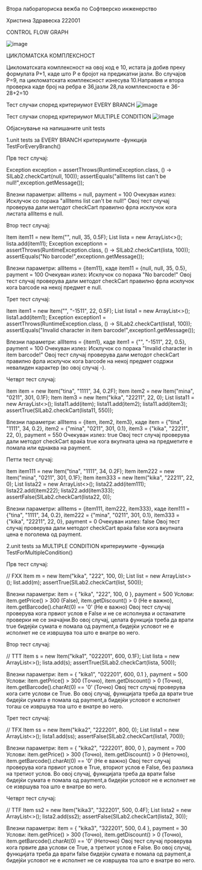 Втора лабораториска вежба по Софтверско инженерство

Христина Здравеска 222001

CONTROL FLOW GRAPH

![image](https://github.com/Kikiii22/SI_2024_lab2_222001/assets/116901976/76c48860-827e-4f05-baca-9bd500744ee7)



ЦИКЛОМАТСКА КОМПЛЕКСНОСТ

Цикломатската комплексност на овој код е 10, истата ја добив преку формулата P+1, каде што P е бројот на предикатни јазли. Во случајoв P=9, па цикломатската комплексност изнесува 10.Направив и втора проверка каде број на ребра е 36,јазли 28,па комплексноста е 36-28+2=10

Тест случаи според критериумот EVERY BRANCH
![image](https://github.com/Kikiii22/SI_2024_lab2_222001/assets/116901976/2dc127e1-5b48-41f0-bf17-bcbc0ebce6e8)

Тест случаи според критериумот MULTIPLE CONDITION
![image](https://github.com/Kikiii22/SI_2024_lab2_222001/assets/116901976/b4d27b39-528f-49f4-bb89-cf34b72d2ed0)

Објаснување на напишаните unit tests

1.unit tests за EVERY BRANCH критериумите -функција TestForEveryBranch()

Прв тест случај:

Exception exception = assertThrows(RuntimeException.class, () -> SILab2.checkCart(null, 100));
assertEquals("allItems list can't be null!",exception.getMessage());

Влезни параметри: allItems = null, payment = 100
Очекуван излез: Исклучок со порака "allItems list can't be null!"
Овој тест случај проверува дали методот checkCart правилно фрла исклучок кога листата allItems е null.

Втор тест случај:

Item item11 = new Item("", null, 35, 0.5F);
List<Item> lista = new ArrayList<>();
lista.add(item11);
Exception exceptionn = assertThrows(RuntimeException.class, () -> SILab2.checkCart(lista, 100));
assertEquals("No barcode!",exceptionn.getMessage());

Влезни параметри: allItems = {item11}, каде item11 = {null, null, 35, 0.5}, payment = 100
Очекуван излез: Исклучок со порака "No barcode!"
Овој тест случај проверува дали методот checkCart правилно фрла исклучок кога barcode на некој предмет е null.

Трет тест случај:

Item item1 = new Item("", "-1511", 22, 0.5F);
List<Item> lista1 = new ArrayList<>();
lista1.add(item1);
Exception exception1 = assertThrows(RuntimeException.class, () -> SILab2.checkCart(lista1, 100));
assertEquals("Invalid character in item barcode!",exception1.getMessage());

Влезни параметри: allItems = {item1}, каде item1 = {"", "-1511", 22, 0.5}, payment = 100
Очекуван излез: Исклучок со порака "Invalid character in item barcode!"
Овој тест случај проверува дали методот checkCart правилно фрла исклучок кога barcode на некој предмет содржи невалиден карактер (во овој случај -).

Четврт тест случај:

Item item = new Item("tina", "1111", 34, 0.2F);
Item item2 = new Item("mina", "0211", 301, 0.1F);
Item item3 = new Item("kika", "22211", 22, 0);
List<Item> lista11 = new ArrayList<>();
lista11.add(item);
lista11.add(item2);
lista11.add(item3);
assertTrue(SILab2.checkCart(lista11, 550));

Влезни параметри: allItems = {item, item2, item3}, каде item = {"tina", "1111", 34, 0.2}, item2 = {"mina", "0211", 301, 0.1}, item3 = {"kika", "22211", 22, 0}, payment = 550
Очекуван излез: true
Овој тест случај проверува дали методот checkCart враќа true кога вкупната цена на предметите е помала или еднаква на payment.

Петти тест случај:

Item item111 = new Item("tina", "1111", 34, 0.2F);
Item item222 = new Item("mina", "0211", 301, 0.1F);
Item item333 = new Item("kika", "22211", 22, 0);
List<Item> lista22 = new ArrayList<>();
lista22.add(item111);
lista22.add(item222);
lista22.add(item333);
assertFalse(SILab2.checkCart(lista22, 0));

Влезни параметри: allItems = {item111, item222, item333}, каде item111 = {"tina", "1111", 34, 0.2}, item222 = {"mina", "0211", 301, 0.1}, item333 = {"kika", "22211", 22, 0}, payment = 0
Очекуван излез: false
Овој тест случај проверува дали методот checkCart враќа false кога вкупната цена е поголема од payment.

2.unit tests за MULTIPLE CONDITION критериумите -функција TestForMultipleCondition()

Прв тест случај:

// FXX
Item m = new Item("kika", "222", 100, 0);
List<Item> list = new ArrayList<>();
list.add(m);
assertTrue(SILab2.checkCart(list, 500));

Влезни параметри: item = { "kika", "222", 100, 0 }, payment = 500
Услови: item.getPrice() > 300 (False), item.getDiscount() > 0 (Не е важно), item.getBarcode().charAt(0) == '0' (Не е важно)
Овој тест случај проверува кога првиот услов е False и не се исполнува и останатите проверки не се значајни.Во овој случај, целата функција  треба да врати true бидејќи сумата е помала од payment,а бидејќи условот не е исполнет не се извршува тоа што е внатре во него.

Втор тест случај:

// TTT
Item s = new Item("kika1", "022201", 600, 0.1F);
List<Item> lista = new ArrayList<>();
lista.add(s);
assertTrue(SILab2.checkCart(lista, 500));

Влезни параметри: item = { "kika1", "022201", 600, 0.1 }, payment = 500
Услови: item.getPrice() > 300 (Tочно), item.getDiscount() > 0 (Точно), item.getBarcode().charAt(0) == '0' (Точно)
Овој тест случај проверува кога сите услови се True. Во овој случај, функцијата треба да врати true бидејќи сумата е помала од payment,а бидејќи условот е исполнет тогаш се извршува тоа што е внатре во него.

Трет тест случај:

// TFX
Item ss = new Item("kika2", "222201", 800, 0);
List<Item> lista1 = new ArrayList<>();
lista1.add(ss);
assertFalse(SILab2.checkCart(lista1, 700));

Влезни параметри: item = { "kika2", "222201", 800, 0 }, payment = 700
Услови: item.getPrice() > 300 (Точно), item.getDiscount() > 0 (Неточно), item.getBarcode().charAt(0) == '0' (Не е важно)
Овој тест случај проверува кога првиот услов е True, вториот услов е False, без разлика на третиот услов. Во овој случај, функцијата треба да врати false бидејќи сумата е помала од payment,а бидејќи условот не е исполнет не се извршува тоа што е внатре во него.

Четврт тест случај:

// TTF
Item ss2 = new Item("kika3", "322201", 500, 0.4F);
List<Item> lista2 = new ArrayList<>();
lista2.add(ss2);
assertFalse(SILab2.checkCart(lista2, 30));

Влезни параметри: item = { "kika3", "322201", 500, 0.4 }, payment = 30
Услови: item.getPrice() > 300 (Точно), item.getDiscount() > 0 (Точно), item.getBarcode().charAt(0) == '0' (Неточно)
Овој тест случај проверува кога првите два услови се True, а третиот услов е False. Во овој случај, функцијата треба да врати false бидејќи сумата е помала од payment,а бидејќи условот не е исполнет не се извршува тоа што е внатре во него.
